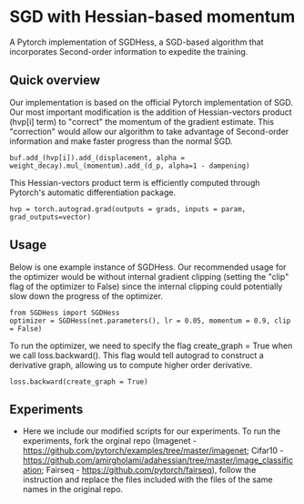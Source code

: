 # SGD with Hessian-based momentum

A Pytorch implementation of SGDHess, a SGD-based algorithm that incorporates Second-order information to expedite the training.

## Quick overview

Our implementation is based on the official Pytorch implementation of SGD. Our most important modification is the addition of Hessian-vectors product (hvp[i] term) to "correct" the momentum of the gradient estimate. This "correction" would allow our algorithm to take advantage of Second-order information and make faster progress than the normal SGD. 

```python3
buf.add_(hvp[i]).add_(displacement, alpha = weight_decay).mul_(momentum).add_(d_p, alpha=1 - dampening)
```
This Hessian-vectors product term is efficiently computed through Pytorch's automatic differentiation package.
```python3
hvp = torch.autograd.grad(outputs = grads, inputs = param, grad_outputs=vector)
```
## Usage
Below is one example instance of SGDHess. Our recommended usage for the optimizer would be without internal gradient clipping (setting the "clip" flag of the optimizer to False) since the internal clipping could potentially slow down the progress of the optimizer. 
```python3
from SGDHess import SGDHess
optimizer = SGDHess(net.parameters(), lr = 0.05, momentum = 0.9, clip = False)
```
To run the optimizer, we need to specify the flag create_graph = True when we call loss.backward(). This flag would tell autograd to construct a derivative graph, allowing us to compute higher order derivative.
```python3
loss.backward(create_graph = True)
```
## Experiments
- Here we include our modified scripts for our experiments. To run the experiments, fork the orginal repo (Imagenet - https://github.com/pytorch/examples/tree/master/imagenet; Cifar10 - https://github.com/amirgholami/adahessian/tree/master/image_classification; Fairseq - https://github.com/pytorch/fairseq), follow the instruction and replace the files included with the files of the same names in the original repo.

